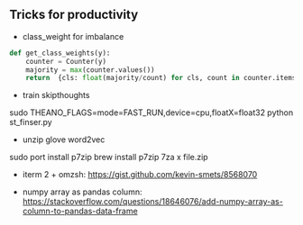 Tricks for productivity
----

- class_weight for imbalance

``` python
def get_class_weights(y):
    counter = Counter(y)
    majority = max(counter.values())
    return  {cls: float(majority/count) for cls, count in counter.items()}
```

- train skipthoughts

sudo THEANO_FLAGS=mode=FAST_RUN,device=cpu,floatX=float32 python st_finser.py


- unzip glove word2vec

sudo port install p7zip
brew install p7zip
7za x file.zip

- iterm 2 + omzsh: https://gist.github.com/kevin-smets/8568070

- numpy array as pandas column: https://stackoverflow.com/questions/18646076/add-numpy-array-as-column-to-pandas-data-frame
